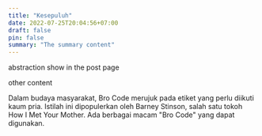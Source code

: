 ```yaml
---
title: "Kesepuluh"
date: 2022-07-25T20:04:56+07:00
draft: false
pin: false
summary: "The summary content"
---
```

abstraction show in the post page
<!--more-->
other content

Dalam budaya masyarakat, Bro Code merujuk pada etiket yang perlu diikuti kaum pria. Istilah ini dipopulerkan oleh Barney Stinson, salah satu tokoh How I Met Your Mother. Ada berbagai macam "Bro Code" yang dapat digunakan.


